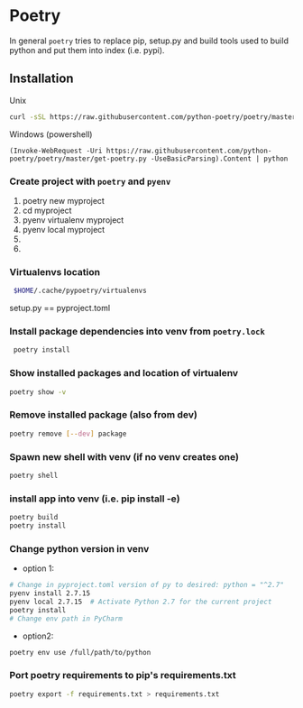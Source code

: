 # Poetry
In general `poetry` tries to replace pip, setup.py and build tools used to build python and put them into index (i.e. pypi).

## Installation
Unix
```bash
curl -sSL https://raw.githubusercontent.com/python-poetry/poetry/master/get-poetry.py | python
```
Windows (powershell)
```
(Invoke-WebRequest -Uri https://raw.githubusercontent.com/python-poetry/poetry/master/get-poetry.py -UseBasicParsing).Content | python
```
### Create project with `poetry` and `pyenv`


1. poetry new myproject
2. cd myproject
3. pyenv virtualenv myproject
4. pyenv local myproject
5. 
6. 
### Virtualenvs location
```bash
 $HOME/.cache/pypoetry/virtualenvs
```
setup.py == pyproject.toml

### Install package dependencies into venv from `poetry.lock`
```bash
 poetry install
 ```
### Show installed packages and location of virtualenv
```bash
poetry show -v
 ```
 ### Remove installed package (also from dev)
```bash
poetry remove [--dev] package
```
### Spawn new shell with venv (if no venv creates one)
```bash
poetry shell
```
### install app into venv (i.e. pip install -e)
```bash
poetry build
poetry install
```
### Change python version in venv
* option 1:
```bash
# Change in pyproject.toml version of py to desired: python = "^2.7"
pyenv install 2.7.15
pyenv local 2.7.15  # Activate Python 2.7 for the current project
poetry install
# Change env path in PyCharm
```
* option2:
```bash
poetry env use /full/path/to/python
```

### Port poetry requirements to pip's requirements.txt
```bash
poetry export -f requirements.txt > requirements.txt
```
<!--stackedit_data:
eyJoaXN0b3J5IjpbMTIzMTI0MTQxNCwtNDM3MDM5NTAwLC0xNj
U5ODExMjEzXX0=
-->